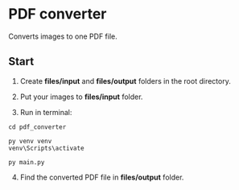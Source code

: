 # PDF converter

Converts images to one PDF file.

## Start

1. Create **files/input** and **files/output** folders in the root directory.

2. Put your images to **files/input** folder.

3. Run in terminal:

```
cd pdf_converter

py venv venv
venv\Scripts\activate

py main.py
```

4. Find the converted PDF file in **files/output** folder.
